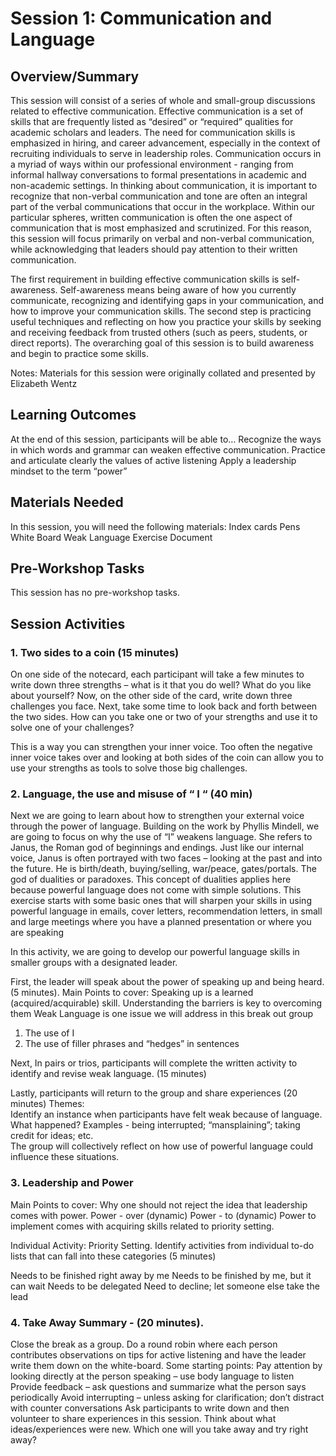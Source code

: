 # Session 1: Communication and Language

## Overview/Summary
This session will consist of a series of whole and small-group discussions related to effective communication. Effective communication is a set of skills that are frequently listed as “desired” or “required” qualities for academic scholars and leaders. The need for communication skills is emphasized in hiring, and career advancement, especially in the context of recruiting individuals to serve in leadership roles. Communication occurs in a myriad of ways within our professional environment - ranging from informal hallway conversations to formal presentations in academic and non-academic settings. In thinking about communication, it is important to recognize that non-verbal communication and tone are often an integral part of the verbal communications that occur in the workplace. Within our particular spheres, written communication is often the one aspect of communication that is most emphasized and scrutinized. For this reason, this session will focus primarily on verbal and non-verbal communication, while acknowledging that leaders should pay attention to their written communication.

The first requirement in building effective communication skills is self-awareness. Self-awareness means being aware of how you currently communicate, recognizing and identifying gaps in your communication, and how to improve your communication skills. The second step is practicing useful techniques and reflecting on how you practice your skills by seeking and receiving feedback from trusted others (such as peers, students, or direct reports). The overarching goal of this session is to build awareness and begin to practice some skills.

Notes: Materials for this session were originally collated and presented by Elizabeth Wentz

## Learning Outcomes
At the end of this session, participants will be able to… 
Recognize the ways in which words and grammar can weaken effective communication.
Practice and articulate clearly the values of active listening
Apply a leadership mindset to the term “power”

## Materials Needed
In this session, you will need the following materials:
Index cards
Pens
White Board
Weak Language Exercise Document

## Pre-Workshop Tasks
This session has no pre-workshop tasks. 

## Session Activities

### 1. Two sides to a coin (15 minutes) 
On one side of the notecard, each participant will take a few minutes to write down three strengths – what is it that you do well? What do you like about yourself? 
Now, on the other side of the card, write down three challenges you face. Next, take some time to look back and forth between the two sides. How can you take one or two of your strengths and use it to solve one of your challenges?

This is a way you can strengthen your inner voice. Too often the negative inner voice takes over and looking at both sides of the coin can allow you to use your strengths as tools to solve those big challenges.

### 2. Language, the use and misuse of “ I “ (40 min) 
Next we are going to learn about how to strengthen your external voice through the power of language. Building on the work by Phyllis Mindell, we are going to focus on why the use of “I” weakens language. She refers to Janus, the Roman god of beginnings and endings. Just like our internal voice, Janus is often portrayed with two faces – looking at the past and into the future. He is birth/death, buying/selling, war/peace, gates/portals. The god of dualities or paradoxes. 
This concept of dualities applies here because powerful language does not come with simple solutions. This exercise starts with some basic ones that will sharpen your skills in using powerful language in emails, cover letters, recommendation letters, in small and large meetings where you have a planned presentation or where you are speaking 

In this activity, we are going to develop our powerful language skills in smaller groups with a designated leader. 

First, the leader will speak about the power of speaking up and being heard. (5 minutes). Main Points to cover:
Speaking up is a learned (acquired/acquirable) skill.
Understanding the barriers is key to overcoming them
Weak Language is one issue we will address in this break out group
1.  The use of I
2.  The use of filler phrases and “hedges” in sentences 

Next, In pairs or trios, participants will complete the written activity to identify and revise weak language. (15 minutes) 

Lastly, participants will return to the group and share experiences (20 minutes)
Themes:  
Identify an instance when participants have felt weak because of language.  What happened?  Examples - being interrupted; “mansplaining”; taking credit for ideas; etc.   
The group will collectively reflect on how use of powerful language could influence these situations.

### 3. Leadership and Power

Main Points to cover:
Why one should not reject the idea that leadership comes with power.
Power - over (dynamic)
Power - to (dynamic)
Power to implement comes with acquiring skills related to priority setting.

Individual Activity: Priority Setting. Identify activities from individual to-do lists that can fall into these categories (5 minutes)

Needs to be finished right away by me
Needs to be finished by me, but it can wait
Needs to be delegated
Need to decline; let someone else take the lead


### 4. Take Away Summary - (20 minutes). 
Close the break as a group. Do a round robin where each person contributes observations on tips for active listening and have the leader write them down on the white-board. Some starting points:
Pay attention by looking directly at the person speaking – use body language to listen
Provide feedback – ask questions and summarize what the person says periodically
Avoid interrupting – unless asking for clarification; don’t distract with counter conversations
Ask participants to write down and then volunteer to share experiences in this session. Think about what ideas/experiences were new. Which one will you take away and try right away?
